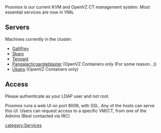 Proxmox is our current KVM and OpenVZ CT management system. Most
essential services are now in VMs.

## Servers

Machines currently in the cluster:

-   [Gallifrey](Gallifrey "wikilink")
-   [Skaro](Skaro "wikilink")
-   [Tennant](Tennant "wikilink")
-   [Pangalacticgargleblaster](Pangalacticgargleblaster "wikilink")
    (OpenVZ Containers only (For some reason...))
-   [Ukairo](Ukairo "wikilink") (OpenVZ Containers only)

## Access

Please authenticate as your LDAP user and not root.

Proxmox runs a web UI on port 8006, with SSL. Any of the hosts can serve
this UI. Users can request access to a specific VM/CT, from one of the
Admins (Best contacted via IRC)

[category:Services](category:Services "wikilink")
